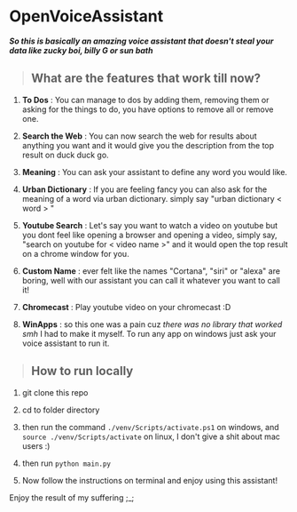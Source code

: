 # OpenVoiceAssistant

***So this is basically an amazing voice assistant that doesn't steal your data like zucky boi, billy G or sun bath*** 

> ## What are the features that work till now?

1. **To Dos** : You can manage to dos by adding them, removing them or asking for the things to do, you have options to remove all or remove one.

2. **Search the Web** : You can now search the web for results about anything you want and it would give you the description from the top result on duck duck go.

3. **Meaning** : You can ask your assistant to define any word you would like.

4. **Urban Dictionary** : If you are feeling fancy you can also ask for the meaning of a word via urban dictionary. simply say "urban dictionary < word > "

5. **Youtube Search** : Let's say you want to watch a video on youtube but you dont feel like opening a browser and opening a video, simply say, "search on youtube for < video name >" and it would open the top result on a chrome window for you.

6. **Custom Name** : ever felt like the names "Cortana", "siri" or "alexa" are boring, well with our assistant you can call it whatever you want to call it!

7. **Chromecast** : Play youtube video on your chromecast :D

8. **WinApps** : so this one was a pain cuz *there was no library that worked smh* I had to make it myself. To run any app on windows just ask your voice assistant to run it.

> ## How to run locally

1. git clone this repo 

2. cd to folder directory

3. then run the command `./venv/Scripts/activate.ps1` on windows, and `source ./venv/Scripts/activate` on linux, I don't give a shit about mac users :)

4. then run `python main.py`

5. Now follow the instructions on terminal and enjoy using this assistant!


Enjoy the result of my suffering ;_;

